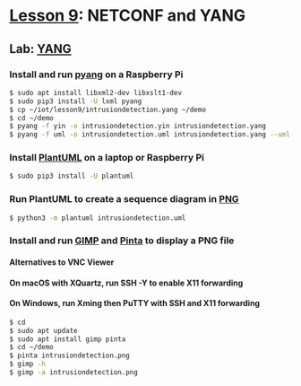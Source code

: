 # <a href="https://goo.gl/RIzzfl">Lesson 9</a>: NETCONF and YANG

## Lab: <a href="https://en.wikipedia.org/wiki/YANG">YANG</a>

### Install and run <a href="https://github.com/mbj4668/pyang">pyang</a> on a Raspberry Pi
```sh
$ sudo apt install libxml2-dev libxslt1-dev
$ sudo pip3 install -U lxml pyang
$ cp ~/iot/lesson9/intrusiondetection.yang ~/demo
$ cd ~/demo
$ pyang -f yin -o intrusiondetection.yin intrusiondetection.yang
$ pyang -f uml -o intrusiondetection.uml intrusiondetection.yang --uml-no=stereotypes,annotation,typedef
```
### Install <a href="https://en.wikipedia.org/wiki/PlantUML">PlantUML</a> on a laptop or Raspberry Pi
```sh
$ sudo pip3 install -U plantuml
```
### Run PlantUML to create a sequence diagram in <a href="https://en.wikipedia.org/wiki/Portable_Network_Graphics">PNG</a>
```sh
$ python3 -m plantuml intrusiondetection.uml
```
### Install and run <a href="https://en.wikipedia.org/wiki/GIMP">GIMP</a> and <a href="https://en.wikipedia.org/wiki/Pinta_(software)">Pinta</a> to display a PNG file

#### Alternatives to VNC Viewer

#### On macOS with XQuartz, run SSH -Y to enable X11 forwarding

#### On Windows, run Xming then PuTTY with SSH and X11 forwarding
```sh
$ cd
$ sudo apt update
$ sudo apt install gimp pinta
$ cd ~/demo
$ pinta intrusiondetection.png
$ gimp -h
$ gimp -a intrusiondetection.png
```
